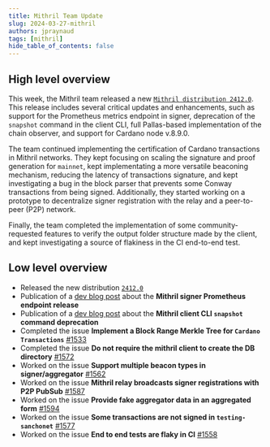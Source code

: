 ```yaml
---
title: Mithril Team Update
slug: 2024-03-27-mithril
authors: jpraynaud
tags: [mithril]
hide_table_of_contents: false
---
```


## High level overview

This week, the Mithril team released a new [`Mithril distribution 2412.0`](https://github.com/input-output-hk/mithril/releases/tag/2412.0). This release includes several critical updates and enhancements, such as support for the Prometheus metrics endpoint in signer, deprecation of the `snapshot` command in the client CLI, full Pallas-based implementation of the chain observer, and support for Cardano node v.8.9.0. 

The team continued implementing the certification of Cardano transactions in Mithril networks. They kept focusing on scaling the signature and proof generation for `mainnet`, kept implementating a more versatile beaconing mechanism, reducing the latency of transactions signature, and kept investigating a bug in the block parser that prevents some Conway transactions from being signed. Additionally, they started working on a prototype to decentralize signer registration with the relay and a peer-to-peer (P2P) network.

Finally, the team completed the implementation of some community-requested features to verify the output folder structure made by the client, and kept investigating a source of flakiness in the CI end-to-end test.

## Low level overview
- Released the new distribution [`2412.0`](https://github.com/input-output-hk/mithril/releases/tag/2412.0)
- Publication of a [dev blog post](https://mithril.network/doc/dev-blog/2024/03/26/mithril-signer-prometheus-endpoint) about the **Mithril signer Prometheus endpoint release**
- Publication of a [dev blog post](https://mithril.network/doc/dev-blog/2024/03/26/client-cli-deprecated-command) about the **Mithril client CLI `snapshot` command deprecation**
- Completed the issue **Implement a Block Range Merkle Tree for `Cardano Transactions`** [#1533](https://github.com/input-output-hk/mithril/issues/1533)
- Completed the issue **Do not require the mithril client to create the DB directory** [#1572](https://github.com/input-output-hk/mithril/issues/1572)
- Worked on the issue **Support multiple beacon types in signer/aggregator** [#1562](https://github.com/input-output-hk/mithril/issues/1562)
- Worked on the issue **Mithril relay broadcasts signer registrations with P2P PubSub** [#1587](https://github.com/input-output-hk/mithril/issues/1587)
- Worked on the issue **Provide fake aggregator data in an aggregated form** [#1594](https://github.com/input-output-hk/mithril/issues/1594)
- Worked on the issue **Some transactions are not signed in `testing-sanchonet`** [#1577](https://github.com/input-output-hk/mithril/issues/1577)
- Worked on the issue **End to end tests are flaky in CI** [#1558](https://github.com/input-output-hk/mithril/issues/1558)



